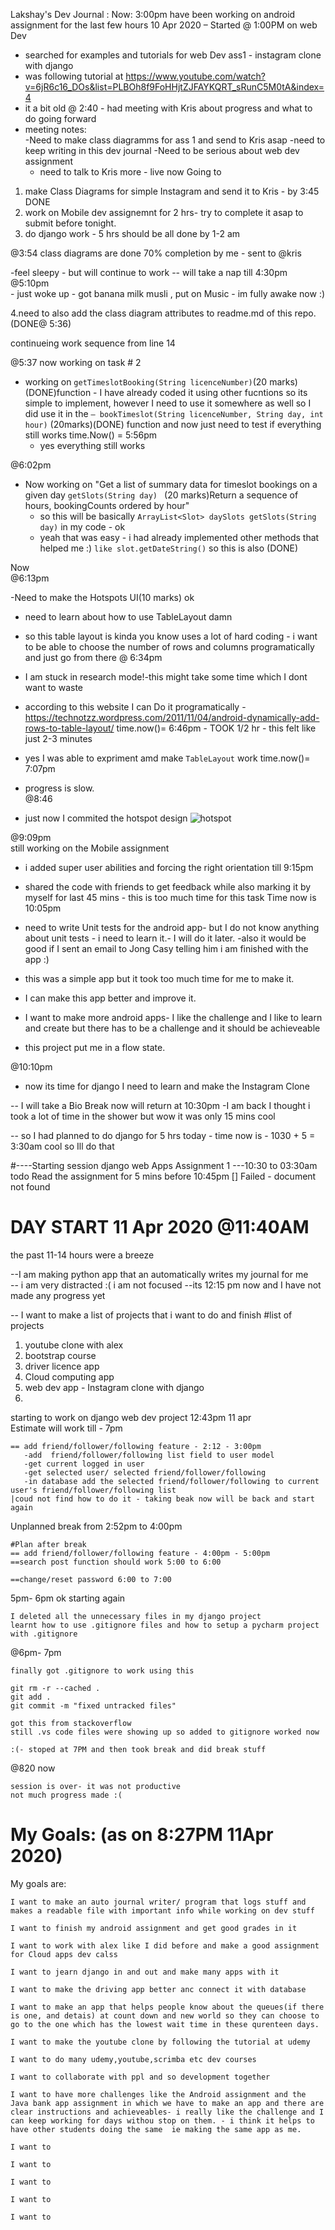 Lakshay's Dev Journal :
Now: 3:00pm
have been working on android assignment for the last few hours 
10 Apr 2020 – Started @ 1:00PM on web Dev
- searched for examples and tutorials for web Dev ass1 - instagram clone with django
- was following tutorial at https://www.youtube.com/watch?v=6jR6c16_DOs&list=PLBOh8f9FoHHjtZJFAYKQRT_sRunC5M0tA&index=4
- it a bit old 
@ 2:40 - had meeting with Kris about progress and what to do going forward
- meeting notes:    
    -Need to make class diagramms for ass 1  and send to Kris asap
    -need to keep writing in this dev journal
    -Need to be serious about web dev assignment
    - need to talk to Kris more - live 
now Going to 
1. make Class Diagrams for simple Instagram and send it to Kris - by 3:45 DONE
2. work on Mobile dev assignemnt for 2 hrs- try to complete it asap to submit before tonight.
3. do django work - 5 hrs 
should be all done by 1-2 am

@3:54 class diagrams are done 70% completion by me - sent to @kris   

-feel sleepy - but will continue to work -- will take a nap till 4:30pm   
@5:10pm  
    - just woke up
    - got banana milk musli , put on Music - im fully awake now :)
    
4.need to also add the class diagram attributes to readme.md of this repo. (DONE@ 5:36)

continueing work sequence from line 14

@5:37
now working on task # 2
- working on  `getTimeslotBooking(String licenceNumber)`(20 marks) (DONE)function - I have already coded it using other fucntions so its simple to implement, however I need to use it somewhere as well so I did use it in the `— bookTimeslot(String licenceNumber, String day, int hour)` (20marks)(DONE) function and now just need to test if everything still works time.Now() = 5:56pm
    - yes everything still works    


@6:02pm
- Now working on "Get a list of summary data for timeslot bookings on a given day  `getSlots(String day) ` (20 marks)Return a sequence of hours, bookingCounts ordered by hour"
    - so this will be basically `ArrayList<Slot> daySlots getSlots(String day)` in my code - ok  
    - yeah that was easy - i had already implemented other methods that helped me  :)  `like slot.getDateString()` so this is also (DONE)     
    
Now   
@6:13pm   

-Need to make the Hotspots UI(10 marks) ok 

- need to learn about how to use TableLayout damn
- so this table layout is kinda you know uses a lot of hard coding - i want to be able to choose the number of rows and columns programatically and just go from there @ 6:34pm 
- I am stuck in research mode!-this might take some time which I dont want to waste
- according to this website I can Do it programatically -https://technotzz.wordpress.com/2011/11/04/android-dynamically-add-rows-to-table-layout/ time.now()= 6:46pm - TOOK 1/2 hr - this felt like just 2-3 minutes 
- yes I was able to expriment amd make `TableLayout` work  time.now()= 7:07pm
- progress is slow.  
@8:46   

- just now I commited the hotspot design 
![hotspot](https://i.imgur.com/iaZNRDsr.jpg)


@9:09pm    
still working on the Mobile assignment 
- i added super user abilities and forcing the right orientation till 9:15pm
- shared the code with friends to get feedback while also marking it by myself for last 45 mins - this is too much time for this task Time now is 10:05pm 
- need to write Unit tests for the android app- but I do not know anything about unit tests - i need to learn it.- I will do it later.
-also it would be good if I sent an email to Jong Casy telling him i am finished with the app :)
- this was a simple app but it took too much time for me to make it.
- I can make this app better and improve it.


- I want to make more android apps- I like the challenge and I like to learn and create but there has to be a challenge and it should be achieveable 
- this project put me in a flow state.

@10:10pm
- now its time for django I need to learn and make the Instagram Clone

-- I will take a Bio Break now will return at 10:30pm
    -I am back I thought i took a lot of time in the shower but wow it was only 15 mins cool

-- so I had planned to do django for 5 hrs today - time now is - 1030 + 5 = 3:30am cool so Ill do that 



#----Starting session django web Apps Assignment 1 ---10:30 to 03:30am <br>
todo 
Read the assignment for 5 mins before 10:45pm [] Failed - document not found 

    
# DAY START 11 Apr 2020 @11:40AM
 the past 11-14 hours were a breeze 
 
 --I am making python app that  an automatically writes my journal for me  
 -- i am very distracted :( i am not focused 
 --its 12:15 pm now and I have not made any progress yet
 
 -- I want to  make a list of projects that i want to do and finish
#list of projects
1. youtube clone with alex
2. bootstrap course
3. driver licence app
4. Cloud computing app
5. web dev app - Instagram clone with django
6. 
 

starting to work on django web dev project 12:43pm 11 apr    
Estimate will work till - 7pm
```
== add friend/follower/following feature - 2:12 - 3:00pm 
   -add  friend/follower/following list field to user model
   -get current logged in user
   -get selected user/ selected friend/follower/following
   -in database add the selected friend/follower/following to current user's friend/follower/following list
|coud not find how to do it - taking beak now will be back and start again 
```
Unplanned break from 2:52pm to 4:00pm
```
#Plan after break 
== add friend/follower/following feature - 4:00pm - 5:00pm
==search post function should work 5:00 to 6:00 

==change/reset password 6:00 to 7:00

```
5pm- 6pm ok starting again
```
I deleted all the unnecessary files in my django project
learnt how to use .gitignore files and how to setup a pycharm project with .gitignore
```
@6pm- 7pm
```
finally got .gitignore to work using this 

git rm -r --cached .
git add .
git commit -m "fixed untracked files"

got this from stackoverflow 
still .vs code files were showing up so added to gitignore worked now

:(- stoped at 7PM and then took break and did break stuff 
```
@820 now
```
session is over- it was not productive 
not much progress made :(

```
# My Goals: (as on 8:27PM 11Apr 2020)

My goals are:

```
I want to make an auto journal writer/ program that logs stuff and makes a readable file with important info while working on dev stuff
```
```
I want to finish my android assignment and get good grades in it
```
```
I want to work with alex like I did before and make a good assignment for Cloud apps dev calss
```
```
I want to jearn django in and out and make many apps with it
```
```
I want to make the driving app better anc connect it with database
```
```
I want to make an app that helps people know about the queues(if there is one, and detais) at count down and new world so they can choose to go to the one which has the lowest wait time in these qurenteen days. 
```
```
I want to make the youtube clone by following the tutorial at udemy
```
```
I want to do many udemy,youtube,scrimba etc dev courses
```
```
I want to collaborate with ppl and so development together
```
```
I want to have more challenges like the Android assignment and the Java bank app assignment in which we have to make an app and there are clear instructions and achieveables- i really like the challenge and I can keep working for days withou stop on them. - i think it helps to have other students doing the same  ie making the same app as me.
```
```
I want to 
```
```
I want to 
```
```
I want to 
```
```
I want to 
```
```
I want to 
```

